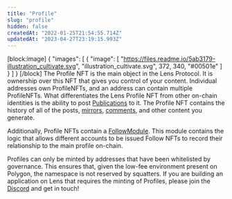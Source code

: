```yaml
---
title: "Profile"
slug: "profile"
hidden: false
createdAt: "2022-01-25T21:54:55.714Z"
updatedAt: "2023-04-27T23:19:15.993Z"
---
```


[block:image]
{
"images": [
{
"image": [
"https://files.readme.io/5ab3179-illustration_cultivate.svg",
"illustration_cultivate.svg",
372,
340,
"#00501e"
]
}
]
}
[/block]
The Profile NFT is the main object in the Lens Protocol. It is ownership over this NFT that gives you control of your content. Individual addresses own ProfileNFTs, and an address can contain multiple ProfileNFTs. What differentiates the Lens Profile NFT from other on-chain identities is the ability to post [Publications](doc:publication) to it. The Profile NFT contains the history of all of the posts, [mirrors](doc:mirror), [comments](doc:comment), and other content you generate.

Additionally, Profile NFTs contain a [FollowModule](doc:follow). This module contains the logic that allows different accounts to be issued Follow NFTs to record their relationship to the main profile on-chain.

Profiles can only be minted by addresses that have been whitelisted by governance. This ensures that, given the low-fee environment present on Polygon, the namespace is not reserved by squatters. If you are building an application on Lens that requires the minting of Profiles, please join the [Discord](https://discord.gg/lensprotocol) and get in touch!
